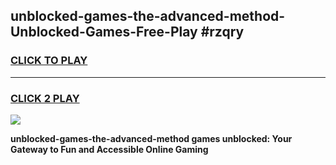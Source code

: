 
## unblocked-games-the-advanced-method-Unblocked-Games-Free-Play #rzqry
<h3>
<a href="https://us.freeplayer.one?title=unblocked-games-the-advanced-method&ref=9M">CLICK TO PLAY</a></h3>
<hr>

<h3>
<a href="https://us.freeplayer.one?title=unblocked-games-the-advanced-method&ref=9M">CLICK 2 PLAY</a>
  
</h3>

<a href="https://us.freeplayer.one?title=unblocked-games-the-advanced-method&ref=9M"><img src="https://clearcache.store/games.png"></a>


**unblocked-games-the-advanced-method games unblocked: Your Gateway to Fun and Accessible Online Gaming**
